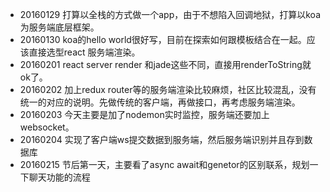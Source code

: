 
* 20160129 打算以全栈的方式做一个app，由于不想陷入回调地狱，打算以koa为服务端底层框架。
* 20160130 koa的hello world很好写，目前在探索如何跟模板结合在一起。应该直接选型react 服务端渲染。
* 20160201 react server render 和jade这些不同，直接用renderToString就ok了。
* 20160202 加上redux router等的服务端渲染比较麻烦，社区比较混乱，没有统一的对应的说明。先做传统的客户端，再做接口，再考虑服务端渲染。
* 20160203 今天主要是加了nodemon实时监控，服务端还要加上websocket。
* 20160204 实现了客户端ws提交数据到服务端，然后服务端识别并且存到数据库
* 20160215 节后第一天，主要看了async await和genetor的区别联系，规划一下聊天功能的流程
